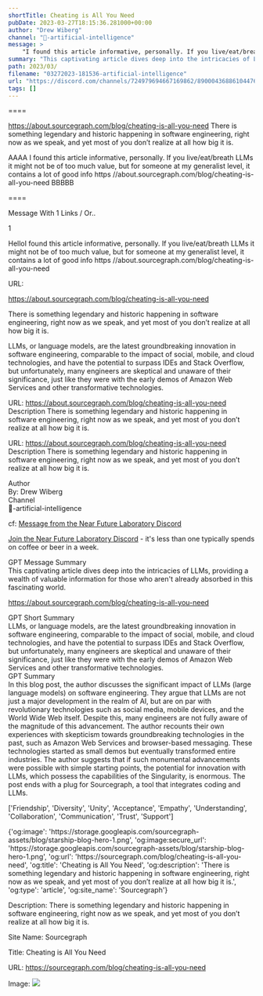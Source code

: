 ```yaml
---
shortTitle: Cheating is All You Need
pubDate: 2023-03-27T18:15:36.281000+00:00
author: "Drew Wiberg"
channel: "🧰-artificial-intelligence"
message: >
    "I found this article informative, personally. If you live/eat/breath LLMs it might not be of too much value, but for someone at my generalist level, it contains a lot of good info  https //about.sourcegraph.com/blog/cheating-is-all-you-need"
summary: "This captivating article dives deep into the intricacies of LLMs, providing a wealth of valuable information for those who aren't already absorbed in this fascinating world."
path: 2023/03/
filename: "03272023-181536-artificial-intelligence"
url: "https://discord.com/channels/724979694667169862/890004368861044766/1089976029805822032"
tags: []
---
```

====

https://about.sourcegraph.com/blog/cheating-is-all-you-need
There is something legendary and historic happening in software engineering, right now as we speak, and yet most of you don’t realize at all how big it is.
<!-- 

 -->

AAAA I found this article informative, personally. If you live/eat/breath LLMs it might not be of too much value, but for someone at my generalist level, it contains a lot of good info  https //about.sourcegraph.com/blog/cheating-is-all-you-need BBBBB

====
<div class="metadata-title-header pt-3 pb-3 pl-2">Message  With 1 Links / Or..</div>    
<div class="human-content-container">  


<p>1</p>
<div style="font-family: var(--font-family-peak);">HelloI found this article informative, personally. If you live/eat/breath LLMs it might not be of too much value, but for someone at my generalist level, it contains a lot of good info  https //about.sourcegraph.com/blog/cheating-is-all-you-need</div>

URL: <p>https://about.sourcegraph.com/blog/cheating-is-all-you-need</p>
<p>There is something legendary and historic happening in software engineering, right now as we speak, and yet most of you don’t realize at all how big it is.</p>  <!-- Example: Display each item in a paragraph -->
<p>LLMs, or language models, are the latest groundbreaking innovation in software engineering, comparable to the impact of social, mobile, and cloud technologies, and have the potential to surpass IDEs and Stack Overflow, but unfortunately, many engineers are skeptical and unaware of their significance, just like they were with the early demos of Amazon Web Services and other transformative technologies.</p>




URL: https://about.sourcegraph.com/blog/cheating-is-all-you-need
Description There is something legendary and historic happening in software engineering, right now as we speak, and yet most of you don’t realize at all how big it is.

</div>

<div class="bg-blue-300 p-4 rounded-md mb-4">

URL: https://about.sourcegraph.com/blog/cheating-is-all-you-need
Description There is something legendary and historic happening in software engineering, right now as we speak, and yet most of you don’t realize at all how big it is.

</div>

<div class="metadata-title-header pt-3 pb-3 pl-2">Author</div>    
<div class="bg-gray-200 p-4 rounded-md mb-4">   
By: Drew Wiberg
</div>

<div class="metadata-title-header pt-3 pb-3 pl-2">Channel</div>    
<div class="bg-gray-200 p-4 rounded-md mb-4">   
🧰-artificial-intelligence</span>
</div>

cf: <a href="">Message from the Near Future Laboratory Discord</a>

<a href="">Join the Near Future Laboratory Discord</a> - it's less than one typically spends on coffee or beer in a week. 

<div class="metadata-title-header pt-3 pb-3 pl-2">GPT Message Summary</div>    
<div class="robot-content-container">
This captivating article dives deep into the intricacies of LLMs, providing a wealth of valuable information for those who aren't already absorbed in this fascinating world.
</div>
</div>


<a href="https://about.sourcegraph.com/blog/cheating-is-all-you-need">https://about.sourcegraph.com/blog/cheating-is-all-you-need</a><br/>

<div class="metadata-title-header pt-3 pb-3 pl-2">GPT Short Summary</div>
<div class="robot-content-container">
LLMs, or language models, are the latest groundbreaking innovation in software engineering, comparable to the impact of social, mobile, and cloud technologies, and have the potential to surpass IDEs and Stack Overflow, but unfortunately, many engineers are skeptical and unaware of their significance, just like they were with the early demos of Amazon Web Services and other transformative technologies.
</div>

<div class="metadata-title-header pt-3 pb-3 pl-2">GPT Summary</div>
<div class="robot-content-container">
In this blog post, the author discusses the significant impact of LLMs (large language models) on software engineering. They argue that LLMs are not just a major development in the realm of AI, but are on par with revolutionary technologies such as social media, mobile devices, and the World Wide Web itself. Despite this, many engineers are not fully aware of the magnitude of this advancement. The author recounts their own experiences with skepticism towards groundbreaking technologies in the past, such as Amazon Web Services and browser-based messaging. These technologies started as small demos but eventually transformed entire industries. The author suggests that if such monumental advancements were possible with simple starting points, the potential for innovation with LLMs, which possess the capabilities of the Singularity, is enormous. The post ends with a plug for Sourcegraph, a tool that integrates coding and LLMs.
</div>

<!-- Summary:  Coding is now Generally Available, and Cody Pro is free until February 2024 . There is something legendary and historic happening in software engineering, right now as we speak, and yet most of you don't realize at all how big it is . -->

['Friendship', 'Diversity', 'Unity', 'Acceptance', 'Empathy', 'Understanding', 'Collaboration', 'Communication', 'Trust', 'Support']

<div class="bg-gray-400"> {'og:image': 'https://storage.googleapis.com/sourcegraph-assets/blog/starship-blog-hero-1.png', 'og:image:secure_url': 'https://storage.googleapis.com/sourcegraph-assets/blog/starship-blog-hero-1.png', 'og:url': 'https://sourcegraph.com/blog/cheating-is-all-you-need', 'og:title': 'Cheating is All You Need', 'og:description': 'There is something legendary and historic happening in software engineering, right now as we speak, and yet most of you don’t realize at all how big it is.', 'og:type': 'article', 'og:site_name': 'Sourcegraph'} </div>

Description: There is something legendary and historic happening in software engineering, right now as we speak, and yet most of you don’t realize at all how big it is.

Site Name: Sourcegraph

Title: Cheating is All You Need

URL: https://sourcegraph.com/blog/cheating-is-all-you-need

Image: <img src="https://storage.googleapis.com/sourcegraph-assets/blog/starship-blog-hero-1.png" width="" height=""/>


